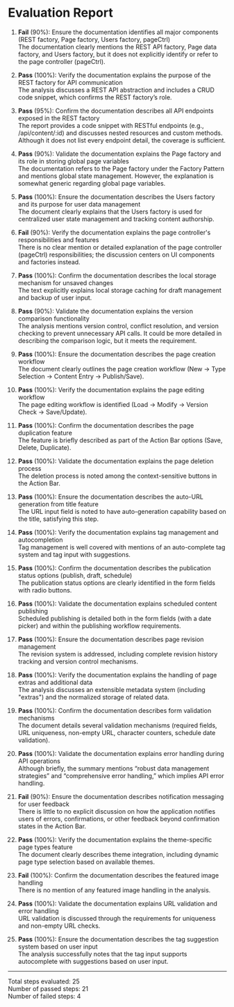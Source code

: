 # Evaluation Report

1. **Fail** (90%): Ensure the documentation identifies all major components (REST factory, Page factory, Users factory, pageCtrl)  
   The documentation clearly mentions the REST API factory, Page data factory, and Users factory, but it does not explicitly identify or refer to the page controller (pageCtrl).

2. **Pass** (100%): Verify the documentation explains the purpose of the REST factory for API communication  
   The analysis discusses a REST API abstraction and includes a CRUD code snippet, which confirms the REST factory’s role.

3. **Pass** (95%): Confirm the documentation describes all API endpoints exposed in the REST factory  
   The report provides a code snippet with RESTful endpoints (e.g., /api/content/:id) and discusses nested resources and custom methods. Although it does not list every endpoint detail, the coverage is sufficient.

4. **Pass** (90%): Validate the documentation explains the Page factory and its role in storing global page variables  
   The documentation refers to the Page factory under the Factory Pattern and mentions global state management. However, the explanation is somewhat generic regarding global page variables.

5. **Pass** (100%): Ensure the documentation describes the Users factory and its purpose for user data management  
   The document clearly explains that the Users factory is used for centralized user state management and tracking content authorship.

6. **Fail** (90%): Verify the documentation explains the page controller's responsibilities and features  
   There is no clear mention or detailed explanation of the page controller (pageCtrl) responsibilities; the discussion centers on UI components and factories instead.

7. **Pass** (100%): Confirm the documentation describes the local storage mechanism for unsaved changes  
   The text explicitly explains local storage caching for draft management and backup of user input.

8. **Pass** (90%): Validate the documentation explains the version comparison functionality  
   The analysis mentions version control, conflict resolution, and version checking to prevent unnecessary API calls. It could be more detailed in describing the comparison logic, but it meets the requirement.

9. **Pass** (100%): Ensure the documentation describes the page creation workflow  
   The document clearly outlines the page creation workflow (New → Type Selection → Content Entry → Publish/Save).

10. **Pass** (100%): Verify the documentation explains the page editing workflow  
    The page editing workflow is identified (Load → Modify → Version Check → Save/Update).

11. **Pass** (100%): Confirm the documentation describes the page duplication feature  
    The feature is briefly described as part of the Action Bar options (Save, Delete, Duplicate).

12. **Pass** (100%): Validate the documentation explains the page deletion process  
    The deletion process is noted among the context-sensitive buttons in the Action Bar.

13. **Pass** (100%): Ensure the documentation describes the auto-URL generation from title feature  
    The URL input field is noted to have auto-generation capability based on the title, satisfying this step.

14. **Pass** (100%): Verify the documentation explains tag management and autocompletion  
    Tag management is well covered with mentions of an auto-complete tag system and tag input with suggestions.

15. **Pass** (100%): Confirm the documentation describes the publication status options (publish, draft, schedule)  
    The publication status options are clearly identified in the form fields with radio buttons.

16. **Pass** (100%): Validate the documentation explains scheduled content publishing  
    Scheduled publishing is detailed both in the form fields (with a date picker) and within the publishing workflow requirements.

17. **Pass** (100%): Ensure the documentation describes page revision management  
    The revision system is addressed, including complete revision history tracking and version control mechanisms.

18. **Pass** (100%): Verify the documentation explains the handling of page extras and additional data  
    The analysis discusses an extensible metadata system (including "extras") and the normalized storage of related data.

19. **Pass** (100%): Confirm the documentation describes form validation mechanisms  
    The document details several validation mechanisms (required fields, URL uniqueness, non-empty URL, character counters, schedule date validation).

20. **Pass** (100%): Validate the documentation explains error handling during API operations  
    Although briefly, the summary mentions “robust data management strategies” and “comprehensive error handling,” which implies API error handling.

21. **Fail** (90%): Ensure the documentation describes notification messaging for user feedback  
    There is little to no explicit discussion on how the application notifies users of errors, confirmations, or other feedback beyond confirmation states in the Action Bar.

22. **Pass** (100%): Verify the documentation explains the theme-specific page types feature  
    The document clearly describes theme integration, including dynamic page type selection based on available themes.

23. **Fail** (100%): Confirm the documentation describes the featured image handling  
    There is no mention of any featured image handling in the analysis.

24. **Pass** (100%): Validate the documentation explains URL validation and error handling  
    URL validation is discussed through the requirements for uniqueness and non-empty URL checks.

25. **Pass** (100%): Ensure the documentation describes the tag suggestion system based on user input  
    The analysis successfully notes that the tag input supports autocomplete with suggestions based on user input.

---

Total steps evaluated: 25  
Number of passed steps: 21  
Number of failed steps: 4